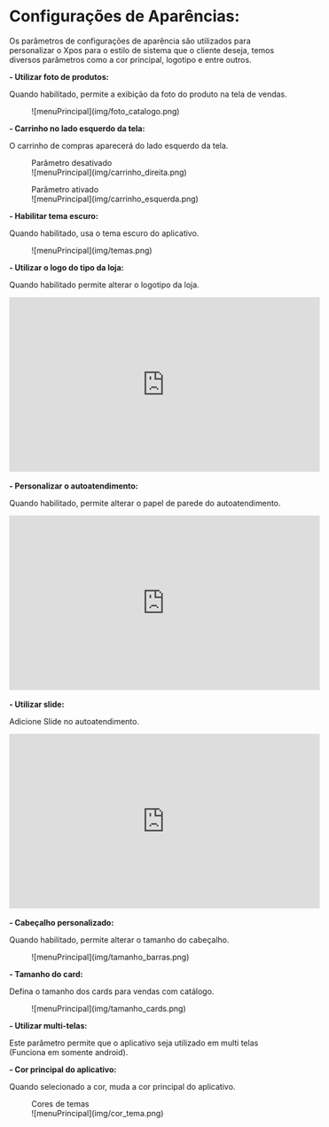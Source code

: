 # **Configurações de Aparências:**

Os parâmetros de configurações de aparência são utilizados para personalizar o Xpos para o estilo de sistema que o cliente deseja, temos diversos parâmetros como a cor principal, logotipo e entre outros.

**- Utilizar foto de produtos:**

Quando habilitado, permite a exibição da foto do produto na tela de vendas.

<figure markdown>
  ![menuPrincipal](img/foto_catalogo.png)
</figure>

**- Carrinho no lado esquerdo da tela:**

O carrinho de compras aparecerá do lado esquerdo da tela.

<figure markdown>
  <figcaption>Parâmetro desativado</figcaption>
  ![menuPrincipal](img/carrinho_direita.png)
</figure>

<figure markdown>
  <figcaption>Parâmetro ativado</figcaption>
  ![menuPrincipal](img/carrinho_esquerda.png)
</figure>

**- Habilitar tema escuro:**

Quando habilitado, usa o tema escuro do aplicativo.

<figure markdown>
  ![menuPrincipal](img/temas.png)
</figure>

**- Utilizar o logo do tipo da loja:**

Quando habilitado permite alterar o logotipo da loja.

<iframe width="560" height="315" src="https://www.youtube.com/embed/E6EHKl62UFA?si=t0XKK7ojOsRXYnzA" title="YouTube video player" frameborder="0" allow="accelerometer; autoplay; clipboard-write; encrypted-media; gyroscope; picture-in-picture; web-share" allowfullscreen></iframe>

**- Personalizar o autoatendimento:**

Quando habilitado, permite alterar o papel de parede do autoatendimento.

<iframe width="560" height="315" src="https://www.youtube.com/embed/gHFaWlNsWRE?si=w5jEd5fec_ZB8YCS" title="YouTube video player" frameborder="0" allow="accelerometer; autoplay; clipboard-write; encrypted-media; gyroscope; picture-in-picture; web-share" allowfullscreen></iframe>

**- Utilizar slide:**

Adicione Slide no autoatendimento.

<iframe width="560" height="315" src="https://www.youtube.com/embed/Xk1Uqg_yVzo?si=whtF2UcOmPj469Aa" title="YouTube video player" frameborder="0" allow="accelerometer; autoplay; clipboard-write; encrypted-media; gyroscope; picture-in-picture; web-share" allowfullscreen></iframe>

**- Cabeçalho personalizado:**

Quando habilitado, permite alterar o tamanho do cabeçalho.

<figure markdown>
  ![menuPrincipal](img/tamanho_barras.png)
</figure>

**- Tamanho do card:**

Defina o tamanho dos cards para vendas com catálogo.

<figure markdown>
  ![menuPrincipal](img/tamanho_cards.png)
</figure>

**- Utilizar multi-telas:**

Este parâmetro permite que o aplicativo seja utilizado em multi telas (Funciona em somente android).

**- Cor principal do aplicativo:**

Quando selecionado a cor, muda a cor principal do aplicativo.

<figure markdown>
  <figcaption>Cores de temas</figcaption>
  ![menuPrincipal](img/cor_tema.png)
</figure>
